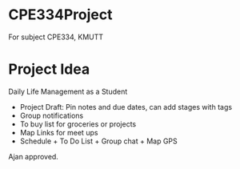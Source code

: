 # CPE334Project
For subject CPE334, KMUTT

# Project Idea

Daily Life Management as a Student
- Project Draft: Pin notes and due dates, can add stages with tags
- Group notifications
- To buy list for groceries or projects
- Map Links for meet ups
- Schedule + To Do List + Group chat + Map GPS

Ajan approved.
